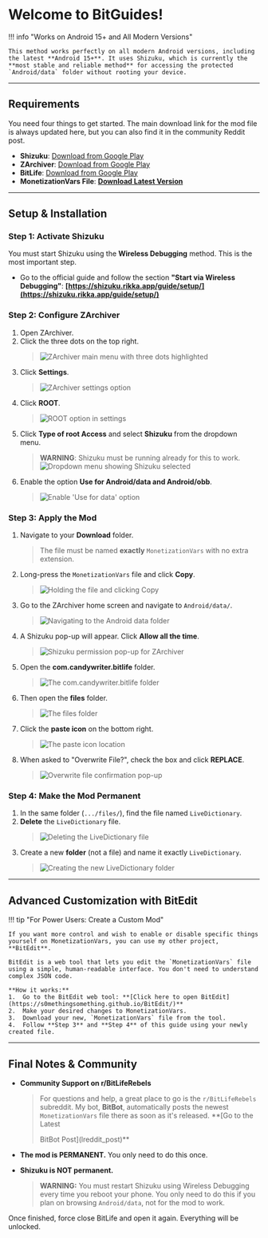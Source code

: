 # Welcome to BitGuides!

<!-- prettier-ignore-start -->
!!! info "Works on Android 15+ and All Modern Versions"

    This method works perfectly on all modern Android versions, including the latest **Android 15+**. It uses Shizuku, which is currently the **most stable and reliable method** for accessing the protected `Android/data` folder without rooting your device.
<!-- prettier-ignore-end -->

---

## Requirements

You need four things to get started. The main download link for the mod file is
always updated here, but you can also find it in the community Reddit post.

- **Shizuku**:
  [Download from Google Play](https://play.google.com/store/apps/details?id=moe.shizuku.privileged.api)
- **ZArchiver**:
  [Download from Google Play](https://play.google.com/store/apps/details?id=ru.zdevs.zarchiver)
- **BitLife**:
  [Download from Google Play](https://play.google.com/store/apps/details?id=com.candywriter.bitlife)
- **MonetizationVars File**: **[Download Latest Version](l_monetizationvars)**

---

## Setup & Installation

### Step 1: Activate Shizuku

You must start Shizuku using the **Wireless Debugging** method. This is the most
important step.

- Go to the official guide and follow the section **"Start via Wireless
  Debugging"**:
  **[https://shizuku.rikka.app/guide/setup/](https://shizuku.rikka.app/guide/setup/)**

### Step 2: Configure ZArchiver

1.  Open ZArchiver.
2.  Click the three dots on the top right.
    > ![ZArchiver main menu with three dots highlighted](./assets/zarchiver-menu.png)
3.  Click **Settings**.
    > ![ZArchiver settings option](./assets/zarchiver-settings.png)
4.  Click **ROOT**.
    > ![ROOT option in settings](./assets/zarchiver-root-settings.png)
5.  Click **Type of root Access** and select **Shizuku** from the dropdown menu.
    > **WARNING**: Shizuku must be running already for this to work.
    > ![Dropdown menu showing Shizuku selected](./assets/zarchiver-select-shizuku.png)
6.  Enable the option **Use for Android/data and Android/obb**.
    > ![Enable 'Use for data' option](./assets/zarchiver-enable-data-access.png)

### Step 3: Apply the Mod

1.  Navigate to your **Download** folder.
    > The file must be named **exactly** `MonetizationVars` with no extra
    > extension.
2.  Long-press the `MonetizationVars` file and click **Copy**.
    > ![Holding the file and clicking Copy](./assets/mod-copy-file.png)
3.  Go to the ZArchiver home screen and navigate to `Android/data/`.
    > ![Navigating to the Android data folder](./assets/mod-nav-android-data.png)
4.  A Shizuku pop-up will appear. Click **Allow all the time**.
    > ![Shizuku permission pop-up for ZArchiver](./assets/mod-shizuku-permission.png)
5.  Open the **com.candywriter.bitlife** folder.
    > ![The com.candywriter.bitlife folder](./assets/mod-bitlife-folder.png)
6.  Then open the **files** folder.
    > ![The files folder](./assets/mod-files-folder.png)
7.  Click the **paste icon** on the bottom right.
    > ![The paste icon location](./assets/mod-paste-icon.png)
8.  When asked to "Overwrite File?", check the box and click **REPLACE**.
    > ![Overwrite file confirmation pop-up](./assets/mod-overwrite-confirm.png)

### Step 4: Make the Mod Permanent

1.  In the same folder (`.../files/`), find the file named `LiveDictionary`.
2.  **Delete** the `LiveDictionary` file.
    > ![Deleting the LiveDictionary file](./assets/perm-delete-livedictionary.png)
3.  Create a new **folder** (not a file) and name it exactly `LiveDictionary`.
    > ![Creating the new LiveDictionary folder](./assets/perm-create-folder.png)

---

## Advanced Customization with BitEdit

<!-- prettier-ignore-start -->
!!! tip "For Power Users: Create a Custom Mod"

    If you want more control and wish to enable or disable specific things yourself on MonetizationVars, you can use my other project, **BitEdit**.

    BitEdit is a web tool that lets you edit the `MonetizationVars` file using a simple, human-readable interface. You don't need to understand complex JSON code.

    **How it works:**
    1.  Go to the BitEdit web tool: **[Click here to open BitEdit](https://s0methingsomething.github.io/BitEdit/)**
    2.  Make your desired changes to MonetizationVars.
    3.  Download your new, `MonetizationVars` file from the tool.
    4.  Follow **Step 3** and **Step 4** of this guide using your newly created file.
<!-- prettier-ignore-end -->

---

## Final Notes & Community

- **Community Support on r/BitLifeRebels**

  > For questions and help, a great place to go is the `r/BitLifeRebels`
  > subreddit. My bot, **BitBot**, automatically posts the newest
  > `MonetizationVars` file there as soon as it's released. \*\*[Go to the
  > Latest
  >
  > BitBot Post](lreddit_post)\*\*

- **The mod is PERMANENT.** You only need to do this once.

- **Shizuku is NOT permanent.**
  > **WARNING:** You must restart Shizuku using Wireless Debugging every time
  > you reboot your phone. You only need to do this if you plan on browsing
  > `Android/data`, not for the mod to work.

Once finished, force close BitLife and open it again. Everything will be
unlocked.
